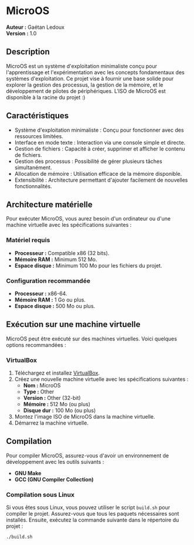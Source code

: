 # MicroOS

**Auteur :** Gaétan Ledoux  
**Version :** 1.0  

## Description

MicroOS est un système d'exploitation minimaliste conçu pour l'apprentissage et l'expérimentation avec les concepts fondamentaux des systèmes d'exploitation. Ce projet vise à fournir une base solide pour explorer la gestion des processus, la gestion de la mémoire, et le développement de pilotes de périphériques. L'ISO de MicroOS est disponible à la racine du projet :)

## Caractéristiques

- Système d'exploitation minimaliste : Conçu pour fonctionner avec des ressources limitées.
- Interface en mode texte : Interaction via une console simple et directe.
- Gestion de fichiers : Capacité à créer, supprimer et afficher le contenu de fichiers.
- Gestion des processus : Possibilité de gérer plusieurs tâches simultanément.
- Allocation de mémoire : Utilisation efficace de la mémoire disponible.
- Extensibilité : Architecture permettant d'ajouter facilement de nouvelles fonctionnalités.

## Architecture matérielle

Pour exécuter MicroOS, vous aurez besoin d'un ordinateur ou d'une machine virtuelle avec les spécifications suivantes :

### Matériel requis

- **Processeur :** Compatible x86 (32 bits).
- **Mémoire RAM :** Minimum 512 Mo.
- **Espace disque :** Minimum 100 Mo pour les fichiers du projet.

### Configuration recommandée

- **Processeur :** x86-64.
- **Mémoire RAM :** 1 Go ou plus.
- **Espace disque :** 500 Mo ou plus.

## Exécution sur une machine virtuelle

MicroOS peut être exécuté sur des machines virtuelles. Voici quelques options recommandées :

### VirtualBox

1. Téléchargez et installez [VirtualBox](https://www.virtualbox.org/).
2. Créez une nouvelle machine virtuelle avec les spécifications suivantes :
   - **Nom :** MicroOS
   - **Type :** Other
   - **Version :** Other (32-bit)
   - **Mémoire :** 512 Mo (ou plus)
   - **Disque dur :** 100 Mo (ou plus)
3. Montez l'image ISO de MicroOS dans la machine virtuelle.
4. Démarrez la machine virtuelle.

## Compilation

Pour compiler MicroOS, assurez-vous d'avoir un environnement de développement avec les outils suivants :

- **GNU Make**
- **GCC (GNU Compiler Collection)**

### Compilation sous Linux

Si vous êtes sous Linux, vous pouvez utiliser le script `build.sh` pour compiler le projet. Assurez-vous que tous les paquets nécessaires sont installés. Ensuite, exécutez la commande suivante dans le répertoire du projet :

```bash
./build.sh
